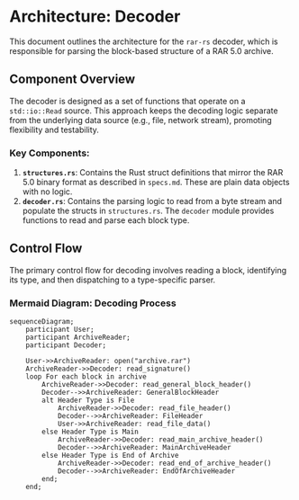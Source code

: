 # Architecture: Decoder

This document outlines the architecture for the `rar-rs` decoder, which is responsible for parsing the block-based structure of a RAR 5.0 archive.

## Component Overview

The decoder is designed as a set of functions that operate on a `std::io::Read` source. This approach keeps the decoding logic separate from the underlying data source (e.g., file, network stream), promoting flexibility and testability.

### Key Components:

1.  **`structures.rs`**: Contains the Rust struct definitions that mirror the RAR 5.0 binary format as described in `specs.md`. These are plain data objects with no logic.
2.  **`decoder.rs`**: Contains the parsing logic to read from a byte stream and populate the structs in `structures.rs`. The `decoder` module provides functions to read and parse each block type.

## Control Flow

The primary control flow for decoding involves reading a block, identifying its type, and then dispatching to a type-specific parser.

### Mermaid Diagram: Decoding Process

```mermaid
sequenceDiagram;
    participant User;
    participant ArchiveReader;
    participant Decoder;
     
    User->>ArchiveReader: open("archive.rar")
    ArchiveReader->>Decoder: read_signature()
    loop For each block in archive
        ArchiveReader->>Decoder: read_general_block_header()
        Decoder-->>ArchiveReader: GeneralBlockHeader
        alt Header Type is File
            ArchiveReader->>Decoder: read_file_header()
            Decoder-->>ArchiveReader: FileHeader
            User->>ArchiveReader: read_file_data()
        else Header Type is Main
            ArchiveReader->>Decoder: read_main_archive_header()
            Decoder-->>ArchiveReader: MainArchiveHeader
        else Header Type is End of Archive
            ArchiveReader->>Decoder: read_end_of_archive_header()
            Decoder-->>ArchiveReader: EndOfArchiveHeader
        end;
    end;
```


